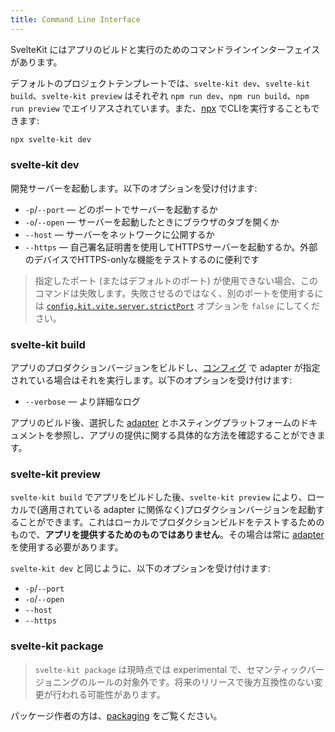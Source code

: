 ```yaml
---
title: Command Line Interface
---
```


SvelteKit にはアプリのビルドと実行のためのコマンドラインインターフェイスがあります。

デフォルトのプロジェクトテンプレートでは、`svelte-kit dev`、`svelte-kit build`、`svelte-kit preview` はそれぞれ `npm run dev`、`npm run build`、`npm run preview` でエイリアスされています。また、[npx](https://www.npmjs.com/package/npx) でCLIを実行することもできます:

```bash
npx svelte-kit dev
```

### svelte-kit dev

開発サーバーを起動します。以下のオプションを受け付けます:

- `-p`/`--port` — どのポートでサーバーを起動するか
- `-o`/`--open` — サーバーを起動したときにブラウザのタブを開くか
- `--host` — サーバーをネットワークに公開するか
- `--https` — 自己署名証明書を使用してHTTPSサーバーを起動するか。外部のデバイスでHTTPS-onlyな機能をテストするのに便利です

> 指定したポート (またはデフォルトのポート) が使用できない場合、このコマンドは失敗します。失敗させるのではなく、別のポートを使用するには [`config.kit.vite.server.strictPort`](/docs/configuration#vite) オプションを `false` にしてください。

### svelte-kit build

アプリのプロダクションバージョンをビルドし、[コンフィグ](/docs/configuration) で adapter が指定されている場合はそれを実行します。以下のオプションを受け付けます:

- `--verbose` — より詳細なログ

アプリのビルド後、選択した [adapter](/docs/adapters) とホスティングプラットフォームのドキュメントを参照し、アプリの提供に関する具体的な方法を確認することができます。

### svelte-kit preview

`svelte-kit build` でアプリをビルドした後、`svelte-kit preview` により、ローカルで(適用されている adapter に関係なく)プロダクションバージョンを起動することができます。これはローカルでプロダクションビルドをテストするためのもので、**アプリを提供するためのものではありません**。その場合は常に [adapter](/docs/adapters) を使用する必要があります。

`svelte-kit dev` と同じように、以下のオプションを受け付けます:

- `-p`/`--port`
- `-o`/`--open`
- `--host`
- `--https`

### svelte-kit package

> `svelte-kit package` は現時点では experimental で、セマンティックバージョニングのルールの対象外です。将来のリリースで後方互換性のない変更が行われる可能性があります。

パッケージ作者の方は、[packaging](/docs/packaging) をご覧ください。
